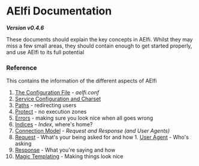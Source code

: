 # AElfi Documentation 
***Version v0.4.6***

These documents should explain the key concepts in AElfi. Whilst they may miss a few small areas, they should contain enough to get started properly, and use AElfi to its full potential

### Reference
This contains the information of the different aspects of AElfi

1. [The Configuration File](config/start.md) - *aelfi.conf*
  1. [Service Configuration and Charset](config/charset.md)
  2. [Paths](config/path.md) - redirecting users
  3. [Protect](config/protect.md) - no execution zones
  4. [Errors](config/errors.md) - making sure you look nice when all goes wrong
  5. [Indices](config/indices.md) - *Index*, where's home?
2. [Connection Model](connection/start.md) - *Request and Response (and User Agents)*
  1. [Request](connection/request.md) - What's your being asked for and how
    1. [User Agent](connection/agent.md) - Who's asking
  2. [Response](connection/response.md) - What you're saying and how
3. [Magic Templating](template/start.md) - Making things look nice
